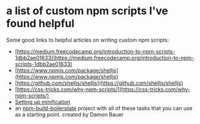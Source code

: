 a list of custom npm scripts I've found helpful
=====================

Some good links to helpful articles on writing custom npm scripts:
* [https://medium.freecodecamp.org/introduction-to-npm-scripts-1dbb2ae01633](https://medium.freecodecamp.org/introduction-to-npm-scripts-1dbb2ae01633)
* [https://www.npmjs.com/package/shelljs](https://www.npmjs.com/package/shelljs)
* [https://github.com/shelljs/shelljs](https://github.com/shelljs/shelljs)
* [https://css-tricks.com/why-npm-scripts/](https://css-tricks.com/why-npm-scripts/)
* [Setting up minification](https://gist.github.com/gaearon/42a2ffa41b8319948f9be4076286e1f3)
* an [npm-build-boilerplate](https://github.com/damonbauer/npm-build-boilerplate/blob/master/package.json) project with all of these tasks that you can use as a starting point.
created by Damon Bauer
